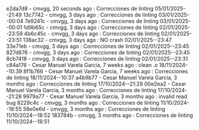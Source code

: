 e2da7d8 - cmvgg, 20 seconds ago : Correcciones de linting 05/01/2025--21:49
13c7742 - cmvgg, 3 days ago : Correcciones de linting 03/01/2025--00:04
7e9241c - cmvgg, 3 days ago : Correcciones de linting 03/01/2025--00:01
1d9b65c - cmvgg, 3 days ago : Correcciones de linting 02/01/2025--23:59
4b6c45c - cmvgg, 3 days ago : Correcciones de linting 02/01/2025--23:51
138ac32 - cmvgg, 3 days ago : NO crash 02/01/2025--23:47
33e71eb - cmvgg, 3 days ago : Correcciones de linting 02/01/2025--23:45
827d876 - cmvgg, 3 days ago : Correcciones de linting 02/01/2025--23:45
8cb7418 - cmvgg, 3 days ago : Correcciones de linting 02/01/2025--23:31
c84a176 - Cesar Manuel Varela Garcia, 7 weeks ago : clean .o 18/11/2024--10:39
8f1b766 - Cesar Manuel Varela Garcia, 7 weeks ago : Correcciones de linting 18/11/2024--10:37
a4b9b77 - Cesar Manuel Varela Garcia, 3 months ago : Correcciones de linting 17/10/2024--21:28
00e2ea2 - Cesar Manuel Varela Garcia, 3 months ago : Correcciones de linting 17/10/2024--21:28
9979a77 - Cesar Manuel Varela Garcia, 3 months ago : invalid read bug
8229c4c - cmvgg, 3 months ago : Correcciones de linting 11/10/2024--18:55
58e0e6d - cmvgg, 3 months ago : Correcciones de linting 11/10/2024--18:52
183784b - cmvgg, 3 months ago : Correcciones de linting 11/10/2024--18:51